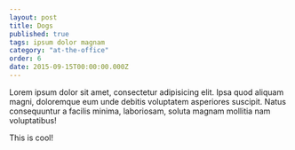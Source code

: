 ```yaml
---
layout: post
title: Dogs
published: true
tags: ipsum dolor magnam
category: "at-the-office"
order: 6
date: 2015-09-15T00:00:00.000Z
---
```




Lorem ipsum dolor sit amet, consectetur adipisicing elit. Ipsa quod aliquam magni, doloremque eum unde debitis voluptatem asperiores suscipit. Natus consequuntur a facilis minima, laboriosam, soluta magnam mollitia nam voluptatibus!

This is cool!
